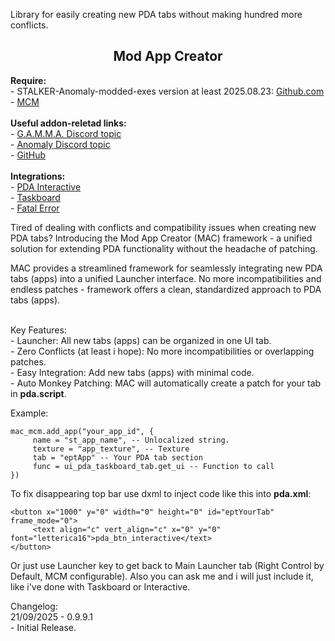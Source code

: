 Library for easily creating new PDA tabs without making hundred more conflicts.

<center>
<h2>Mod App Creator</h2>
</center>
<p><strong>Require:</strong><br />- STALKER-Anomaly-modded-exes version at least 2025.08.23: <a href="https://github.com/themrdemonized/xray-monolith">Github.com</a><br />- <a href="https://www.moddb.com/mods/stalker-anomaly/addons/anomaly-mod-configuration-menu">MCM</a><br /><br /><strong>Useful addon-reletad links:</strong><br />- <a href="https://discord.com/channels/912320241713958912/1419250864807219280">G.A.M.M.A. Discord topic</a><br />- <a href="https://discord.com/channels/456765861953536020/1419250183019036732">Anomaly Discord topic</a><br />- <a href="https://github.com/Ncenka/Mod-App-Creator/">GitHub</a><br /><br /><strong>Integrations:</strong><br />- <a href="https://www.moddb.com/mods/stalker-anomaly/addons/3d-interactive-pda-18-release">PDA Interactive</a><br />- <a href="https://www.moddb.com/mods/stalker-anomaly/addons/itheons-pda-taskboard">Taskboard</a><br />- <a href="https://www.moddb.com/mods/stalker-anomaly/addons/fatal-error-by-ncenka">Fatal Error</a></p>
<p>Tired of dealing with conflicts and compatibility issues when creating new PDA tabs? Introducing the Mod App Creator (MAC) framework - a unified solution for extending PDA functionality without the headache of patching.</p>
<p>MAC provides a streamlined framework for seamlessly integrating new PDA tabs (apps) into a unified Launcher interface. No more incompatibilities and endless patches - framework offers a clean, standardized approach to PDA tabs (apps).<br /><br /><img src="https://media.moddb.com/images/members/5/4252/4251450/profile/2025-09-2.png" alt="" /></p>
<p>Key Features:<br />- Launcher: All new tabs (apps) can be organized in one UI tab.<br />- Zero Conflicts (at least i hope): No more incompatibilities or overlapping patches.<br />- Easy Integration: Add new tabs (apps) with minimal code.<br />- Auto Monkey Patching: MAC will automatically create a patch for your tab in <strong>pda.script</strong>.</p>
<p>Example:</p>
<pre><code>mac_mcm.add_app("your_app_id", {
     name = "st_app_name", -- Unlocalized string.
     texture = "app_texture", -- Texture
     tab = "eptApp" -- Your PDA tab section
     func = ui_pda_taskboard_tab.get_ui -- Function to call
})</code></pre>
<p>To fix disappearing top bar use dxml to inject code like this into <strong>pda.xml</strong>:</p>
<pre><code>&lt;button x="1000" y="0" width="0" height="0" id="eptYourTab" frame_mode="0"&gt;
     &lt;text align="c" vert_align="c" x="0" y="0" font="letterica16"&gt;pda_btn_interactive&lt;/text&gt;
&lt;/button&gt;</code></pre>
<p>Or just use Launcher key to get back to Main Launcher tab (Right Control by Default, MCM configurable). Also you can ask me and i will just include it, like i've done with Taskboard or Interactive.</p>
<p>Changelog:<br />21/09/2025 - 0.9.9.1<br />- Initial Release.</p>
